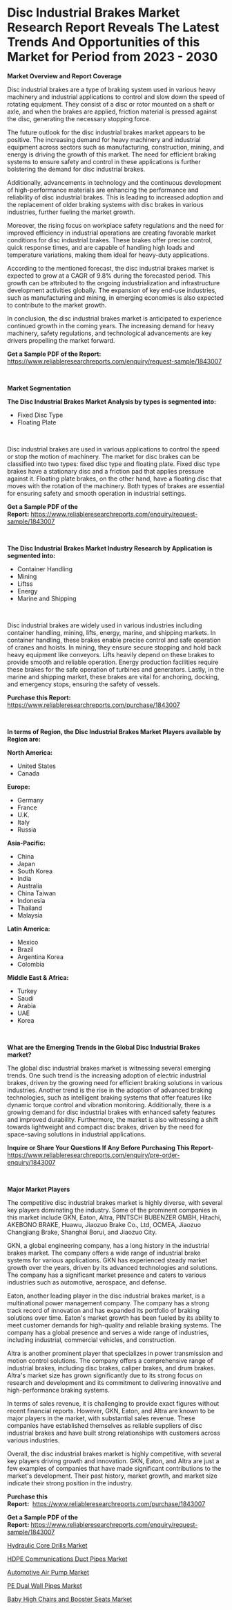 <p><h1>Disc Industrial Brakes Market Research Report Reveals The Latest Trends And Opportunities of this Market for Period from 2023 - 2030</h1></p><p><strong>Market Overview and Report Coverage</strong></p>
<p><p>Disc industrial brakes are a type of braking system used in various heavy machinery and industrial applications to control and slow down the speed of rotating equipment. They consist of a disc or rotor mounted on a shaft or axle, and when the brakes are applied, friction material is pressed against the disc, generating the necessary stopping force.</p><p>The future outlook for the disc industrial brakes market appears to be positive. The increasing demand for heavy machinery and industrial equipment across sectors such as manufacturing, construction, mining, and energy is driving the growth of this market. The need for efficient braking systems to ensure safety and control in these applications is further bolstering the demand for disc industrial brakes.</p><p>Additionally, advancements in technology and the continuous development of high-performance materials are enhancing the performance and reliability of disc industrial brakes. This is leading to increased adoption and the replacement of older braking systems with disc brakes in various industries, further fueling the market growth.</p><p>Moreover, the rising focus on workplace safety regulations and the need for improved efficiency in industrial operations are creating favorable market conditions for disc industrial brakes. These brakes offer precise control, quick response times, and are capable of handling high loads and temperature variations, making them ideal for heavy-duty applications.</p><p>According to the mentioned forecast, the disc industrial brakes market is expected to grow at a CAGR of 9.8% during the forecasted period. This growth can be attributed to the ongoing industrialization and infrastructure development activities globally. The expansion of key end-use industries, such as manufacturing and mining, in emerging economies is also expected to contribute to the market growth.</p><p>In conclusion, the disc industrial brakes market is anticipated to experience continued growth in the coming years. The increasing demand for heavy machinery, safety regulations, and technological advancements are key drivers propelling the market forward.</p></p>
<p><strong>Get a Sample PDF of the Report:</strong> <a href="https://www.reliableresearchreports.com/enquiry/request-sample/1843007">https://www.reliableresearchreports.com/enquiry/request-sample/1843007</a></p>
<p>&nbsp;</p>
<p><strong>Market Segmentation</strong></p>
<p><strong>The Disc Industrial Brakes Market Analysis by types is segmented into:</strong></p>
<p><ul><li>Fixed Disc Type</li><li>Floating Plate</li></ul></p>
<p>&nbsp;</p>
<p><p>Disc industrial brakes are used in various applications to control the speed or stop the motion of machinery. The market for disc brakes can be classified into two types: fixed disc type and floating plate. Fixed disc type brakes have a stationary disc and a friction pad that applies pressure against it. Floating plate brakes, on the other hand, have a floating disc that moves with the rotation of the machinery. Both types of brakes are essential for ensuring safety and smooth operation in industrial settings.</p></p>
<p><strong>Get a Sample PDF of the Report:</strong>&nbsp;<a href="https://www.reliableresearchreports.com/enquiry/request-sample/1843007">https://www.reliableresearchreports.com/enquiry/request-sample/1843007</a></p>
<p>&nbsp;</p>
<p><strong>The Disc Industrial Brakes Market Industry Research by Application is segmented into:</strong></p>
<p><ul><li>Container Handling</li><li>Mining</li><li>Liftss</li><li>Energy</li><li>Marine and Shipping</li></ul></p>
<p>&nbsp;</p>
<p><p>Disc industrial brakes are widely used in various industries including container handling, mining, lifts, energy, marine, and shipping markets. In container handling, these brakes enable precise control and safe operation of cranes and hoists. In mining, they ensure secure stopping and hold back heavy equipment like conveyors. Lifts heavily depend on these brakes to provide smooth and reliable operation. Energy production facilities require these brakes for the safe operation of turbines and generators. Lastly, in the marine and shipping market, these brakes are vital for anchoring, docking, and emergency stops, ensuring the safety of vessels.</p></p>
<p><strong>Purchase this Report:</strong>&nbsp; <a href="https://www.reliableresearchreports.com/purchase/1843007">https://www.reliableresearchreports.com/purchase/1843007</a></p>
<p>&nbsp;</p>
<p><strong>In terms of Region, the Disc Industrial Brakes Market Players available by Region are:</strong></p>
<p>
    <p> <strong> North America: </strong>
        <ul>
            <li>United States</li>
            <li>Canada</li>
        </ul>
        </p> 
    <p> <strong> Europe: </strong>
        <ul>
            <li>Germany</li>
            <li>France</li>
            <li>U.K.</li>
            <li>Italy</li>
            <li>Russia</li>
        </ul>
        </p> 
    <p> <strong> Asia-Pacific: </strong>
        <ul>
            <li>China</li>
            <li>Japan</li>
            <li>South Korea</li>
            <li>India</li>
            <li>Australia</li>
            <li>China Taiwan</li>
            <li>Indonesia</li>
            <li>Thailand</li>
            <li>Malaysia</li>
        </ul>
        </p> 
    <p> <strong> Latin America: </strong>
        <ul>
            <li>Mexico</li>
            <li>Brazil</li>
            <li>Argentina Korea</li>
            <li>Colombia</li>
        </ul>
        </p> 
    <p> <strong> Middle East & Africa: </strong>
        <ul>
            <li>Turkey</li>
            <li>Saudi</li>
            <li>Arabia</li>
            <li>UAE</li>
            <li>Korea</li>
        </ul>
    </p>
    </p>
<p>&nbsp;</p>
<p><strong>What are the Emerging Trends in the Global Disc Industrial Brakes market?</strong></p>
<p><p>The global disc industrial brakes market is witnessing several emerging trends. One such trend is the increasing adoption of electric industrial brakes, driven by the growing need for efficient braking solutions in various industries. Another trend is the rise in the adoption of advanced braking technologies, such as intelligent braking systems that offer features like dynamic torque control and vibration monitoring. Additionally, there is a growing demand for disc industrial brakes with enhanced safety features and improved durability. Furthermore, the market is also witnessing a shift towards lightweight and compact disc brakes, driven by the need for space-saving solutions in industrial applications.</p></p>
<p><strong>Inquire or Share Your Questions If Any Before Purchasing This Report</strong>- <a href="https://www.reliableresearchreports.com/enquiry/pre-order-enquiry/1843007">https://www.reliableresearchreports.com/enquiry/pre-order-enquiry/1843007</a></p>
<p>&nbsp;</p>
<p><strong>Major Market Players</strong></p>
<p><p>The competitive disc industrial brakes market is highly diverse, with several key players dominating the industry. Some of the prominent companies in this market include GKN, Eaton, Altra, PINTSCH BUBENZER GMBH, Hitachi, AKEBONO BRAKE, Huawu, Jiaozuo Brake Co., Ltd, OCMEA, Jiaozuo Changjiang Brake, Shanghai Borui, and Jiaozuo City.</p><p>GKN, a global engineering company, has a long history in the industrial brakes market. The company offers a wide range of industrial brake systems for various applications. GKN has experienced steady market growth over the years, driven by its advanced technologies and solutions. The company has a significant market presence and caters to various industries such as automotive, aerospace, and defense.</p><p>Eaton, another leading player in the disc industrial brakes market, is a multinational power management company. The company has a strong track record of innovation and has expanded its portfolio of braking solutions over time. Eaton's market growth has been fueled by its ability to meet customer demands for high-quality and reliable braking systems. The company has a global presence and serves a wide range of industries, including industrial, commercial vehicles, and construction.</p><p>Altra is another prominent player that specializes in power transmission and motion control solutions. The company offers a comprehensive range of industrial brakes, including disc brakes, caliper brakes, and drum brakes. Altra's market size has grown significantly due to its strong focus on research and development and its commitment to delivering innovative and high-performance braking systems.</p><p>In terms of sales revenue, it is challenging to provide exact figures without recent financial reports. However, GKN, Eaton, and Altra are known to be major players in the market, with substantial sales revenue. These companies have established themselves as reliable suppliers of disc industrial brakes and have built strong relationships with customers across various industries.</p><p>Overall, the disc industrial brakes market is highly competitive, with several key players driving growth and innovation. GKN, Eaton, and Altra are just a few examples of companies that have made significant contributions to the market's development. Their past history, market growth, and market size indicate their strong position in the industry.</p></p>
<p><strong>Purchase this Report:</strong>&nbsp;&nbsp;<a href="https://www.reliableresearchreports.com/purchase/1843007">https://www.reliableresearchreports.com/purchase/1843007</a></p>
<p></p>
<p><strong>Get a Sample PDF of the Report:</strong>&nbsp;<a href="https://www.reliableresearchreports.com/enquiry/request-sample/1843007">https://www.reliableresearchreports.com/enquiry/request-sample/1843007</a></p>
<p><p><a href="https://www.linkedin.com/pulse/hydraulic-core-drills-market-insights-players-forecast/">Hydraulic Core Drills Market</a></p><p><a href="https://medium.com/@donaldortega4f/hdpe-communications-duct-pipes-market-analysis-and-sze-forecasted-for-period-from-2023-to-2030-e0c81ee8d2af">HDPE Communications Duct Pipes Market</a></p><p><a href="https://www.linkedin.com/pulse/automotive-air-pump-market-research-report-unlocks/">Automotive Air Pump Market</a></p><p><a href="https://medium.com/@elwyncarter2023/analyzing-pe-dual-wall-pipes-market-global-industry-perspective-and-forecast-2023-to-2030-1646af345fc2">PE Dual Wall Pipes Market</a></p><p><a href="https://www.linkedin.com/pulse/baby-high-chairs-booster-seats-market-size-growth-forecast/">Baby High Chairs and Booster Seats Market</a></p></p>